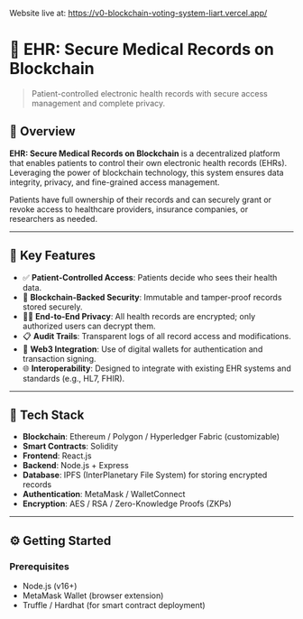 Website live at:
https://v0-blockchain-voting-system-liart.vercel.app/
# 🏥 EHR: Secure Medical Records on Blockchain

> Patient-controlled electronic health records with secure access management and complete privacy.

## 🚀 Overview

**EHR: Secure Medical Records on Blockchain** is a decentralized platform that enables patients to control their own electronic health records (EHRs). Leveraging the power of blockchain technology, this system ensures data integrity, privacy, and fine-grained access management.

Patients have full ownership of their records and can securely grant or revoke access to healthcare providers, insurance companies, or researchers as needed.

---

## 🔐 Key Features

- ✅ **Patient-Controlled Access**: Patients decide who sees their health data.
- 🔗 **Blockchain-Backed Security**: Immutable and tamper-proof records stored securely.
- 🕵️‍♀️ **End-to-End Privacy**: All health records are encrypted; only authorized users can decrypt them.
- 📋 **Audit Trails**: Transparent logs of all record access and modifications.
- 📱 **Web3 Integration**: Use of digital wallets for authentication and transaction signing.
- 🌐 **Interoperability**: Designed to integrate with existing EHR systems and standards (e.g., HL7, FHIR).

---

## 🧱 Tech Stack

- **Blockchain**: Ethereum / Polygon / Hyperledger Fabric (customizable)
- **Smart Contracts**: Solidity
- **Frontend**: React.js
- **Backend**: Node.js + Express
- **Database**: IPFS (InterPlanetary File System) for storing encrypted records
- **Authentication**: MetaMask / WalletConnect
- **Encryption**: AES / RSA / Zero-Knowledge Proofs (ZKPs)

---

## ⚙️ Getting Started

### Prerequisites

- Node.js (v16+)
- MetaMask Wallet (browser extension)
- Truffle / Hardhat (for smart contract deployment)
